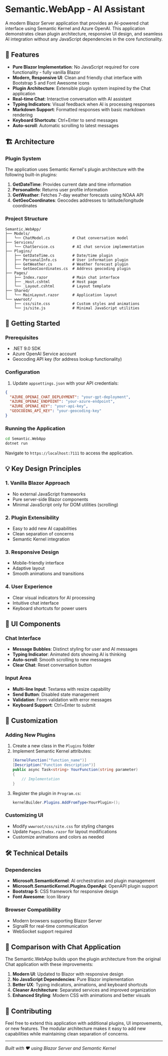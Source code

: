 # Semantic.WebApp - AI Assistant

A modern Blazor Server application that provides an AI-powered chat interface using Semantic Kernel and Azure OpenAI. This application demonstrates clean plugin architecture, responsive UI design, and seamless AI integration without any JavaScript dependencies in the core functionality.

## 🌟 Features

- **Pure Blazor Implementation**: No JavaScript required for core functionality - fully vanilla Blazor
- **Modern, Responsive UI**: Clean and friendly chat interface with Bootstrap 5 and Font Awesome icons
- **Plugin Architecture**: Extensible plugin system inspired by the Chat application
- **Real-time Chat**: Interactive conversation with AI assistant
- **Typing Indicators**: Visual feedback when AI is processing responses
- **Markdown Support**: Formatted responses with basic markdown rendering
- **Keyboard Shortcuts**: Ctrl+Enter to send messages
- **Auto-scroll**: Automatic scrolling to latest messages

## 🏗️ Architecture

### Plugin System
The application uses Semantic Kernel's plugin architecture with the following built-in plugins:

1. **GetDateTime**: Provides current date and time information
2. **PersonalInfo**: Returns user profile information
3. **GetWeather**: Fetches 7-day weather forecasts using NOAA API
4. **GetGeoCoordinates**: Geocodes addresses to latitude/longitude coordinates

### Project Structure
```
Semantic.WebApp/
├── Models/
│   └── ChatModel.cs          # Chat conversation model
├── Services/
│   └── ChatService.cs        # AI chat service implementation
├── Plugins/
│   ├── GetDateTime.cs        # Date/time plugin
│   ├── PersonalInfo.cs       # User information plugin
│   ├── GetWeather.cs         # Weather forecast plugin
│   └── GetGeoCoordinates.cs  # Address geocoding plugin
├── Pages/
│   ├── Index.razor           # Main chat interface
│   ├── _Host.cshtml          # Host page
│   └── _Layout.cshtml        # Layout template
├── Shared/
│   └── MainLayout.razor      # Application layout
└── wwwroot/
    ├── css/site.css          # Custom styles and animations
    └── js/site.js            # Minimal JavaScript utilities
```

## 🚀 Getting Started

### Prerequisites
- .NET 9.0 SDK
- Azure OpenAI Service account
- Geocoding API key (for address lookup functionality)

### Configuration
1. Update `appsettings.json` with your API credentials:
```json
{
  "AZURE_OPENAI_CHAT_DEPLOYMENT": "your-gpt-deployment",
  "AZURE_OPENAI_ENDPOINT": "your-azure-endpoint",
  "AZURE_OPENAI_KEY": "your-api-key",
  "GEOCODING_API_KEY": "your-geocoding-key"
}
```

### Running the Application
```bash
cd Semantic.WebApp
dotnet run
```

Navigate to `https://localhost:7111` to access the application.

## 💡 Key Design Principles

### 1. Vanilla Blazor Approach
- No external JavaScript frameworks
- Pure server-side Blazor components
- Minimal JavaScript only for DOM utilities (scrolling)

### 2. Plugin Extensibility
- Easy to add new AI capabilities
- Clean separation of concerns
- Semantic Kernel integration

### 3. Responsive Design
- Mobile-friendly interface
- Adaptive layout
- Smooth animations and transitions

### 4. User Experience
- Clear visual indicators for AI processing
- Intuitive chat interface
- Keyboard shortcuts for power users

## 🎨 UI Components

### Chat Interface
- **Message Bubbles**: Distinct styling for user and AI messages
- **Typing Indicator**: Animated dots showing AI is thinking
- **Auto-scroll**: Smooth scrolling to new messages
- **Clear Chat**: Reset conversation button

### Input Area
- **Multi-line Input**: Textarea with resize capability
- **Send Button**: Disabled state management
- **Validation**: Form validation with error messages
- **Keyboard Support**: Ctrl+Enter to submit

## 🔧 Customization

### Adding New Plugins
1. Create a new class in the `Plugins` folder
2. Implement Semantic Kernel attributes:
   ```csharp
   [KernelFunction("function_name")]
   [Description("Function description")]
   public async Task<string> YourFunction(string parameter)
   {
       // Implementation
   }
   ```
3. Register the plugin in `Program.cs`:
   ```csharp
   kernelBuilder.Plugins.AddFromType<YourPlugin>();
   ```

### Customizing UI
- Modify `wwwroot/css/site.css` for styling changes
- Update `Pages/Index.razor` for layout modifications
- Customize animations and colors as needed

## 🛠️ Technical Details

### Dependencies
- **Microsoft.SemanticKernel**: AI orchestration and plugin management
- **Microsoft.SemanticKernel.Plugins.OpenApi**: OpenAPI plugin support
- **Bootstrap 5**: CSS framework for responsive design
- **Font Awesome**: Icon library

### Browser Compatibility
- Modern browsers supporting Blazor Server
- SignalR for real-time communication
- WebSocket support required

## 📝 Comparison with Chat Application

The Semantic.WebApp builds upon the plugin architecture from the original Chat application with these improvements:

1. **Modern UI**: Updated to Blazor with responsive design
2. **No JavaScript Dependencies**: Pure Blazor implementation
3. **Better UX**: Typing indicators, animations, and keyboard shortcuts
4. **Cleaner Architecture**: Separated services and improved organization
5. **Enhanced Styling**: Modern CSS with animations and better visuals

## 🤝 Contributing

Feel free to extend this application with additional plugins, UI improvements, or new features. The modular architecture makes it easy to add new capabilities while maintaining clean separation of concerns.

---

*Built with ❤️ using Blazor Server and Semantic Kernel*